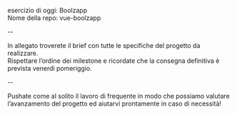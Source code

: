 esercizio di oggi: Boolzapp <br>
Nome della repo: vue-boolzapp <br>

--

In allegato troverete il brief con tutte le specifiche del progetto da realizzare. <br>
Rispettare l’ordine dei milestone e ricordate che la consegna definitiva è prevista venerdì pomeriggio. <br>

--

Pushate come al solito il lavoro di frequente in modo che possiamo valutare l’avanzamento del progetto ed aiutarvi prontamente in caso di necessità!
